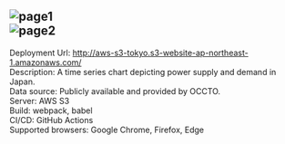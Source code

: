 ![page1](https://user-images.githubusercontent.com/42054433/132652050-cef34bf0-7228-4a53-b6b9-dba8404c4b9d.JPG)  
![page2](https://user-images.githubusercontent.com/42054433/132651939-c1bd24d9-6d05-4913-922b-ab9f23ff22d5.JPG)  
---
Deployment Url: http://aws-s3-tokyo.s3-website-ap-northeast-1.amazonaws.com/  
Description: A time series chart depicting power supply and demand in Japan.  
Data source: Publicly available and provided by OCCTO.  
Server: AWS S3  
Build: webpack, babel  
CI/CD: GitHub Actions  
Supported browsers: Google Chrome, Firefox, Edge  